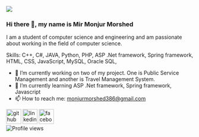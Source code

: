 ![](https://media-exp1.licdn.com/dms/image/D5616AQHuPyUr6iWVeA/profile-displaybackgroundimage-shrink_350_1400/0/1664218077763?e=1673481600&v=beta&t=YyP4OvJ3luUKSOg8NddO6Wbxpy_fGG3rJPjJJ7BkhzQ)
### Hi there 👋, my name is Mir Monjur Morshed


I am a student of computer science and engineering and am passionate about working in the field of computer science.

Skills: C++, C#, JAVA, Python, PHP, ASP .Net framework, Spring framework, HTML, CSS, JavaScript, MySQL, Oracle SQL,

- 🔭 I’m currently working on two of my project. One is Public Service Management and another is Travel Management System. 
- 🌱 I’m currently learning ASP .Net framework, Spring framework, Javascript 
- 📫 How to reach me: monjurmorshed386@gmail.com  


[<img src='https://cdn.jsdelivr.net/npm/simple-icons@3.0.1/icons/github.svg' alt='github' height='40'>](https://github.com/Monjur6)  [<img src='https://cdn.jsdelivr.net/npm/simple-icons@3.0.1/icons/linkedin.svg' alt='linkedin' height='40'>](https://www.linkedin.com/in/mirmonjur/)  [<img src='https://cdn.jsdelivr.net/npm/simple-icons@3.0.1/icons/facebook.svg' alt='facebook' height='40'>](https://www.facebook.com/mir.moniur.morshed)  
![Profile views](https://gpvc.arturio.dev/Monjur6)

